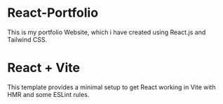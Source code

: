 # React-Portfolio
This is my portfolio Website, which i have created using React.js and Tailwind CSS.

# React + Vite
This template provides a minimal setup to get React working in Vite with HMR and some ESLint rules.
